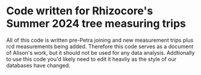 # Code written for Rhizocore's Summer 2024 tree measuring trips 

All of this code is written pre-Petra joining and new measurement trips plus rcd measurements being added.
Therefore this code serves as a document of Alison's work, but it should not be used for any data analysis.
Addtionally to use this code you'd likely need to edit it heavliy as the style of our databases have changed. 
